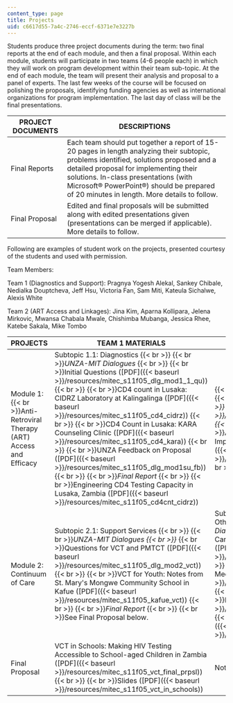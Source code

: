 ```yaml
---
content_type: page
title: Projects
uid: c6617d55-7a4c-2746-eccf-6371e7e3227b
---
```


Students produce three project documents during the term: two final reports at the end of each module, and then a final proposal. Within each module, students will participate in two teams (4-6 people each) in which they will work on program development within their team sub-topic. At the end of each module, the team will present their analysis and proposal to a panel of experts. The last few weeks of the course will be focused on polishing the proposals, identifying funding agencies as well as international organizations for program implementation. The last day of class will be the final presentations.

| PROJECT DOCUMENTS | DESCRIPTIONS |
| --- | --- |
| Final Reports | Each team should put together a report of 15-20 pages in length analyzing their subtopic, problems identified, solutions proposed and a detailed proposal for implementing their solutions. In-class presentations (with Microsoft® PowerPoint®) should be prepared of 20 minutes in length. More details to follow. |
| Final Proposal | Edited and final proposals will be submitted along with edited presentations given (presentations can be merged if applicable). More details to follow. 

Following are examples of student work on the projects, presented courtesy of the students and used with permission.

Team Members:

Team 1 (Diagnostics and Support): Pragnya Yogesh Alekal, Sankey Chibale, Nedialka Douptcheva, Jeff Hsu, Victoria Fan, Sam Miti, Kateula Sichalwe, Alexis White

Team 2 (ART Access and Linkages): Jina Kim, Aparna Kollipara, Jelena Mirkovic, Mwansa Chabala Mwale, Chishimba Mubanga, Jessica Rhee, Katebe Sakala, Mike Tombo

| PROJECTS | TEAM 1 MATERIALS | TEAM 2 MATERIALS |
| --- | --- | --- |
| Module 1:  {{< br >}}Anti-Retroviral Therapy (ART) Access and Efficacy | Subtopic 1.1: Diagnostics  {{< br >}}  {{< br >}}_UNZA-MIT Dialogues_  {{< br >}}  {{< br >}}Initial Questions ([PDF]({{< baseurl >}}/resources/mitec_s11f05_dlg_mod1_1_qu))  {{< br >}}  {{< br >}}CD4 count in Lusaka: CIDRZ Laboratory at Kalingalinga ([PDF]({{< baseurl >}}/resources/mitec_s11f05_cd4_cidrz))  {{< br >}}  {{< br >}}CD4 Count in Lusaka: KARA Counseling Clinic ([PDF]({{< baseurl >}}/resources/mitec_s11f05_cd4_kara))  {{< br >}}  {{< br >}}UNZA Feedback on Proposal ([PDF]({{< baseurl >}}/resources/mitec_s11f05_dlg_mod1su_fb))  {{< br >}}  {{< br >}}_Final Report_  {{< br >}}  {{< br >}}Engineering CD4 Testing Capacity in Lusaka, Zambia ([PDF]({{< baseurl >}}/resources/mitec_s11f05_cd4cnt_cidrz)) |  {{< br >}}{{< br >}} Subtopic 1.2: Access to ART  {{< br >}}  {{< br >}}_UNZA-MIT Dialogues  {{< br >}}  {{< br >}}_ART Access ([PDF]({{< baseurl >}}/resources/mitec_s11f05_dialoguemod1_2))  {{< br >}}_  {{< br >}}Final Report_  {{< br >}}  {{< br >}}Antiretroviral Therapy Access in Zambia: Improving the Home-Base Care System ([PDF]({{< baseurl >}}/resources/mitec_s11f05_art_access)) {{< br >}}{{< br >}}  |
| Module 2: Continuum of Care | Subtopic 2.1: Support Services  {{< br >}}  {{< br >}}_UNZA-MIT Dialogues  {{< br >}}_  {{< br >}}Questions for VCT and PMTCT ([PDF]({{< baseurl >}}/resources/mitec_s11f05_dlg_mod2_vct))  {{< br >}}  {{< br >}}VCT for Youth: Notes from St. Mary's Mongwe Community School in Kafue ([PDF]({{< baseurl >}}/resources/mitec_s11f05_kafue_vct))  {{< br >}}  {{< br >}}_Final Report_  {{< br >}}  {{< br >}}See Final Proposal below. | Subtopic 2.2: Linkage of In-Patient Care with Other Programs  {{< br >}}  {{< br >}}_UNZA-MIT Dialogues  {{< br >}}_  {{< br >}}Home-Based Care Reporting to Zambian Government Clinics ([PDF]({{< baseurl >}}/resources/mitec_s11f05_link_flow))  {{< br >}}  {{< br >}}UNZA Feedback on Confluent Medical Records ([PDF]({{< baseurl >}}/resources/mitec_s11f05_dlg_mod2_feedb))  {{< br >}}  {{< br >}}_Final Report_  {{< br >}}  {{< br >}}Linkage Report ([PDF]({{< baseurl >}}/resources/mitec_s11f05_lnkg_final_rprt))  {{< br >}}  {{< br >}}Supplemental Table ([PDF]({{< baseurl >}}/resources/mitec_s11f05_hbc_chart)) |
| Final Proposal | VCT in Schools: Making HIV Testing Accessible to School-aged Children in Zambia ([PDF]({{< baseurl >}}/resources/mitec_s11f05_vct_final_prpsl))  {{< br >}}  {{< br >}}Slides ([PDF]({{< baseurl >}}/resources/mitec_s11f05_vct_in_schools)) | Not Available